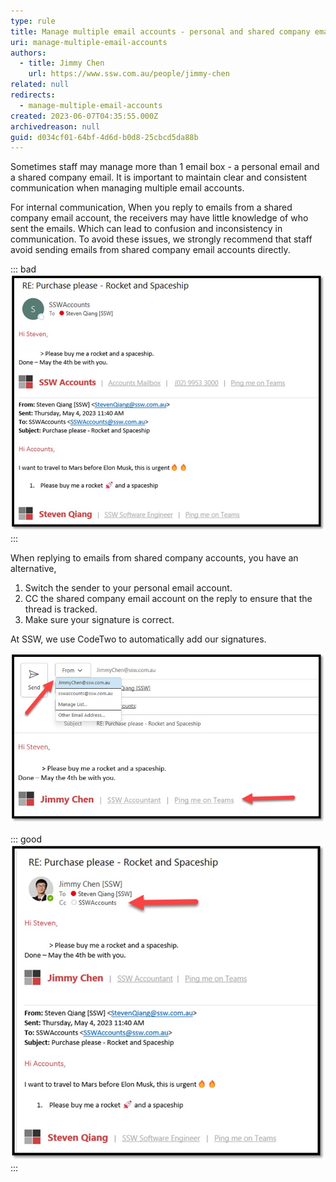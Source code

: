 ```yaml
---
type: rule
title: Manage multiple email accounts - personal and shared company emails
uri: manage-multiple-email-accounts
authors:
  - title: Jimmy Chen
    url: https://www.ssw.com.au/people/jimmy-chen
related: null
redirects:
  - manage-multiple-email-accounts
created: 2023-06-07T04:35:55.000Z
archivedreason: null
guid: d034cf01-64bf-4d6d-b0d8-25cbcd5da88b
---
```


Sometimes staff may manage more than 1 email box - a personal email and a shared company email. It is important to maintain clear and consistent communication when managing multiple email accounts.

For internal communication, When you reply to emails from a shared company email account, the receivers may have little knowledge of who sent the emails. Which can lead to confusion and inconsistency in communication. To avoid these issues, we strongly recommend that staff avoid sending emails from shared company email accounts directly.

::: bad 
![Bad example: No one knows who made the purchase](Purchase-Please.png)    
:::

When replying to emails from shared company accounts, you have an alternative,

1.	Switch the sender to your personal email account.
2.	CC the shared company email account on the reply to ensure that the thread is tracked.
3.	Make sure your signature is correct.

  At SSW, we use CodeTwo to automatically add our signatures.

![](Pic-1.png)

::: good  
![Good example: Reply through personal email then keep the public email cc'd so the thread is tracked](Pic-2.png)
:::
